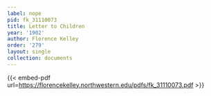 ```yaml
---
label: nope
pid: fk_31110073
title: Letter to Children
year: '1902'
author: Florence Kelley
order: '279'
layout: single
collection: documents
---
```



{{< embed-pdf url=https://florencekelley.northwestern.edu/pdfs/fk_31110073.pdf >}}